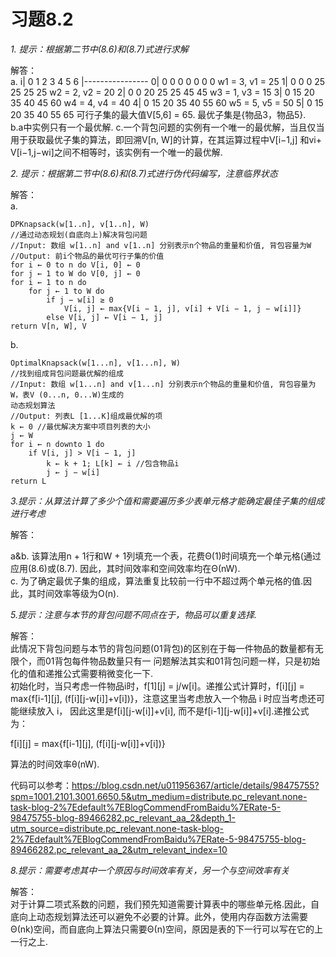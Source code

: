 # 习题8.2  
*1. 提示：根据第二节中(8.6)和(8.7)式进行求解*  

解答：  
a.
                i| 0 1 2 3 4 5 6
                 |----------------
				0|  0 0 0 0 0 0 0
w1 = 3, v1 = 25 1| 0 0 0 25 25 25 25
w2 = 2, v2 = 20 2| 0 0 20 25 25 45 45
w3 = 1, v3 = 15 3| 0 15 20 35 40 45 60
w4 = 4, v4 = 40 4| 0 15 20 35 40 55 60
w5 = 5, v5 = 50 5| 0 15 20 35 40 55 65
可行子集的最大值V[5,6] = 65. 最优子集是{物品3，物品5}.  
b.a中实例只有一个最优解. 
c.一个背包问题的实例有一个唯一的最优解，当且仅当用于获取最优子集的算法，即回溯V[n, W]的计算，在其运算过程中V[i−1,j]
和vi+ V[i−1,j−wi]之间不相等时，该实例有一个唯一的最优解.  


*2. 提示：根据第二节中(8.6)和(8.7)式进行伪代码编写，注意临界状态*  

解答：  
a.
```
DPKnapsack(w[1..n], v[1..n], W)
//通过动态规划(自底向上)解决背包问题
//Input: 数组 w[1..n] and v[1..n] 分别表示n个物品的重量和价值, 背包容量为W
//Output: 前i个物品的最优可行子集的价值
for i ← 0 to n do V[i, 0] ← 0
for j ← 1 to W do V[0, j] ← 0
for i ← 1 to n do
	for j ← 1 to W do
		if j − w[i] ≥ 0
			V[i, j] ← max{V[i − 1, j], v[i] + V[i − 1, j − w[i]]}
		else V[i, j] ← V[i − 1, j]
return V[n, W], V  
```
b.  
```
OptimalKnapsack(w[1...n], v[1...n], W)
//找到组成背包问题最优解的组成
//Input: 数组 w[1...n] and v[1...n] 分别表示n个物品的重量和价值, 背包容量为W，表V (0...n, 0...W)生成的
动态规划算法
//Output: 列表L [1...K]组成最优解的项
k ← 0 //最优解决方案中项目列表的大小
j ← W 
for i ← n downto 1 do
	if V[i, j] > V[i − 1, j]
		k ← k + 1; L[k] ← i //包含物品i
		j ← j − w[i]
return L
```

*3.提示：从算法计算了多少个值和需要遍历多少表单元格才能确定最佳子集的组成进行考虑*  

解答：  

a&b. 该算法用n + 1行和W + 1列填充一个表，花费Θ(1)时间填充一个单元格(通过应用(8.6)或(8.7). 因此，其时间效率和空间效率均在Θ(nW).  
c. 为了确定最优子集的组成，算法重复比较前一行中不超过两个单元格的值.因此，其时间效率等级为O(n).  


*5.提示：注意与本节的背包问题不同点在于，物品可以重复选择.*  

解答：  
此情况下背包问题与本节的背包问题(01背包)的区别在于每一件物品的数量都有无限个，而01背包每件物品数量只有一
问题解法其实和01背包问题一样，只是初始化的值和递推公式需要稍微变化一下.  
初始化时，当只考虑一件物品i时，f[1][j] = j/w[i]。递推公式计算时，f[i][j] = max{f[i-1][j], (f[i][j-w[i]]+v[i])}，注意这里当考虑放入一个物品 i 时应当考虑还可能继续放入 i，
因此这里是f[i][j-w[i]]+v[i], 而不是f[i-1][j-w[i]]+v[i].递推公式为：  

f[i][j] = max{f[i-1][j], (f[i][j-w[i]]+v[i])}

算法的时间效率θ(nW).  

代码可以参考：https://blog.csdn.net/u011956367/article/details/98475755?spm=1001.2101.3001.6650.5&utm_medium=distribute.pc_relevant.none-task-blog-2%7Edefault%7EBlogCommendFromBaidu%7ERate-5-98475755-blog-89466282.pc_relevant_aa_2&depth_1-utm_source=distribute.pc_relevant.none-task-blog-2%7Edefault%7EBlogCommendFromBaidu%7ERate-5-98475755-blog-89466282.pc_relevant_aa_2&utm_relevant_index=10




*8.提示：需要考虑其中一个原因与时间效率有关，另一个与空间效率有关*  

解答：  
对于计算二项式系数的问题，我们预先知道需要计算表中的哪些单元格.因此，自底向上动态规划算法还可以避免不必要的计算。此外，使用内存函数方法需要Θ(nk)空间，而自底向上算法只需要Θ(n)空间，原因是表的下一行可以写在它的上一行之上.  

